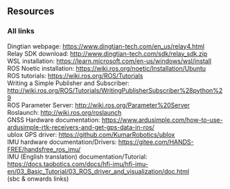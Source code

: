 ## Resources

### All links
Dingtian webpage: <https://www.dingtian-tech.com/en_us/relay4.html>  
Relay SDK download: <http://www.dingtian-tech.com/sdk/relay_sdk.zip>  
WSL installation: <https://learn.microsoft.com/en-us/windows/wsl/install>  
ROS Noetic installation: <https://wiki.ros.org/noetic/Installation/Ubuntu>  
ROS tutorials: <https://wiki.ros.org/ROS/Tutorials>  
Writing a Simple Publisher and Subscriber: <http://wiki.ros.org/ROS/Tutorials/WritingPublisherSubscriber%28python%29>  
ROS Parameter Server: <http://wiki.ros.org/Parameter%20Server>   
Roslaunch: <http://wiki.ros.org/roslaunch>  
GNSS Hardware documentation: <https://www.ardusimple.com/how-to-use-ardusimple-rtk-receivers-and-get-gps-data-in-ros/>  
ublox GPS driver: <https://github.com/KumarRobotics/ublox>  
IMU hardware documentation/Drivers: <https://gitee.com/HANDS-FREE/handsfree_ros_imu/>  
IMU (English translation) documentation/Tutorial: <https://docs.taobotics.com/docs/hfi-imu/hfi-imu-en/03_Basic_Tutorial/03_ROS_driver_and_visualization/doc.html>  
(sbc & onwards links)